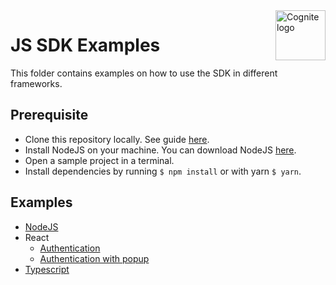 <a href="https://cognite.com/">
    <img src="../cognite_logo.png" alt="Cognite logo" title="Cognite" align="right" height="80" />
</a>

JS SDK Examples
==========================

This folder contains examples on how to use the SDK in different frameworks.

## Prerequisite

- Clone this repository locally. See guide [here](https://help.github.com/en/articles/cloning-a-repository).
- Install NodeJS on your machine. You can download NodeJS [here](https://nodejs.org/en/download/).
- Open a sample project in a terminal.
- Install dependencies by running `$ npm install` or with yarn `$ yarn`.

## Examples

- [NodeJS](./nodejs)
- React
  - [Authentication](./react/authentication)
  - [Authentication with popup](./react/authentication-with-popup)
- [Typescript](./typescript)

